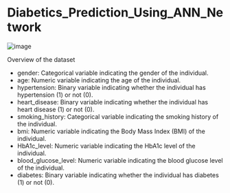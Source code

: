 # Diabetics_Prediction_Using_ANN_Network
![image](https://github.com/Ameena-Farzana/Diabetics_Prediction_Using_ANN_Network/assets/121862099/ee7881ef-3cdf-4de5-a3c6-11d40241305e)


Overview of the dataset 

* gender: Categorical variable indicating the gender of the individual.
* age: Numeric variable indicating the age of the individual.
* hypertension: Binary variable indicating whether the individual has hypertension (1) or not (0).
* heart_disease: Binary variable indicating whether the individual has heart disease (1) or not (0).
* smoking_history: Categorical variable indicating the smoking history of the individual.
* bmi: Numeric variable indicating the Body Mass Index (BMI) of the individual.
* HbA1c_level: Numeric variable indicating the HbA1c level of the individual.
* blood_glucose_level: Numeric variable indicating the blood glucose level of the individual.
* diabetes: Binary variable indicating whether the individual has diabetes (1) or not (0).

